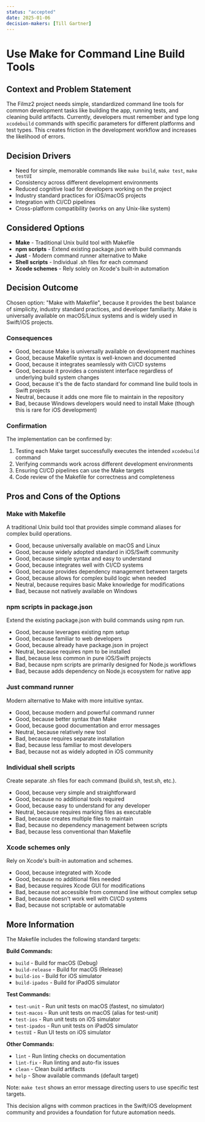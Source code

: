 ```yaml
---
status: "accepted"
date: 2025-01-06
decision-makers: [Till Gartner]
---
```


# Use Make for Command Line Build Tools

## Context and Problem Statement

The Filmz2 project needs simple, standardized command line tools for common development tasks like building the app, running tests, and cleaning build artifacts. Currently, developers must remember and type long `xcodebuild` commands with specific parameters for different platforms and test types. This creates friction in the development workflow and increases the likelihood of errors.

## Decision Drivers

* Need for simple, memorable commands like `make build`, `make test`, `make testUI`
* Consistency across different development environments
* Reduced cognitive load for developers working on the project
* Industry standard practices for iOS/macOS projects
* Integration with CI/CD pipelines
* Cross-platform compatibility (works on any Unix-like system)

## Considered Options

* **Make** - Traditional Unix build tool with Makefile
* **npm scripts** - Extend existing package.json with build commands
* **Just** - Modern command runner alternative to Make
* **Shell scripts** - Individual .sh files for each command
* **Xcode schemes** - Rely solely on Xcode's built-in automation

## Decision Outcome

Chosen option: "Make with Makefile", because it provides the best balance of simplicity, industry standard practices, and developer familiarity. Make is universally available on macOS/Linux systems and is widely used in Swift/iOS projects.

### Consequences

* Good, because Make is universally available on development machines
* Good, because Makefile syntax is well-known and documented
* Good, because it integrates seamlessly with CI/CD systems
* Good, because it provides a consistent interface regardless of underlying build system changes
* Good, because it's the de facto standard for command line build tools in Swift projects
* Neutral, because it adds one more file to maintain in the repository
* Bad, because Windows developers would need to install Make (though this is rare for iOS development)

### Confirmation

The implementation can be confirmed by:

1. Testing each Make target successfully executes the intended `xcodebuild` command
2. Verifying commands work across different development environments
3. Ensuring CI/CD pipelines can use the Make targets
4. Code review of the Makefile for correctness and completeness

## Pros and Cons of the Options

### Make with Makefile

A traditional Unix build tool that provides simple command aliases for complex build operations.

* Good, because universally available on macOS and Linux
* Good, because widely adopted standard in iOS/Swift community
* Good, because simple syntax and easy to understand
* Good, because integrates well with CI/CD systems
* Good, because provides dependency management between targets
* Good, because allows for complex build logic when needed
* Neutral, because requires basic Make knowledge for modifications
* Bad, because not natively available on Windows

### npm scripts in package.json

Extend the existing package.json with build commands using npm run.

* Good, because leverages existing npm setup
* Good, because familiar to web developers
* Good, because already have package.json in project
* Neutral, because requires npm to be installed
* Bad, because less common in pure iOS/Swift projects
* Bad, because npm scripts are primarily designed for Node.js workflows
* Bad, because adds dependency on Node.js ecosystem for native app

### Just command runner

Modern alternative to Make with more intuitive syntax.

* Good, because modern and powerful command runner
* Good, because better syntax than Make
* Good, because good documentation and error messages
* Neutral, because relatively new tool
* Bad, because requires separate installation
* Bad, because less familiar to most developers
* Bad, because not as widely adopted in iOS community

### Individual shell scripts

Create separate .sh files for each command (build.sh, test.sh, etc.).

* Good, because very simple and straightforward
* Good, because no additional tools required
* Good, because easy to understand for any developer
* Neutral, because requires marking files as executable
* Bad, because creates multiple files to maintain
* Bad, because no dependency management between scripts
* Bad, because less conventional than Makefile

### Xcode schemes only

Rely on Xcode's built-in automation and schemes.

* Good, because integrated with Xcode
* Good, because no additional files needed
* Bad, because requires Xcode GUI for modifications
* Bad, because not accessible from command line without complex setup
* Bad, because doesn't work well with CI/CD systems
* Bad, because not scriptable or automatable

## More Information

The Makefile includes the following standard targets:

**Build Commands:**
* `build` - Build for macOS (Debug)
* `build-release` - Build for macOS (Release)
* `build-ios` - Build for iOS simulator
* `build-ipados` - Build for iPadOS simulator

**Test Commands:**
* `test-unit` - Run unit tests on macOS (fastest, no simulator)
* `test-macos` - Run unit tests on macOS (alias for test-unit)
* `test-ios` - Run unit tests on iOS simulator
* `test-ipados` - Run unit tests on iPadOS simulator
* `testUI` - Run UI tests on iOS simulator

**Other Commands:**
* `lint` - Run linting checks on documentation
* `lint-fix` - Run linting and auto-fix issues
* `clean` - Clean build artifacts
* `help` - Show available commands (default target)

Note: `make test` shows an error message directing users to use specific test targets.

This decision aligns with common practices in the Swift/iOS development community and provides a foundation for future automation needs.
